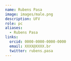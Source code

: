 ```yaml
---
name: Rubens Pasa
image: images/male.png
description: UFV
role: pc
aliases:
  - Rubens Pasa
links:
  orcid: 0000-0000-0000-0000
  email: XXXX@XXXX.br
  twitter: rubens.pasa
---
```

